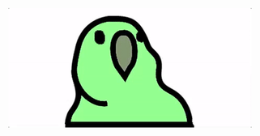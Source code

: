 ![party parrot](https://github.com/hungtruong/hungtruong/blob/master/source.gif?raw=true "party parrot")
